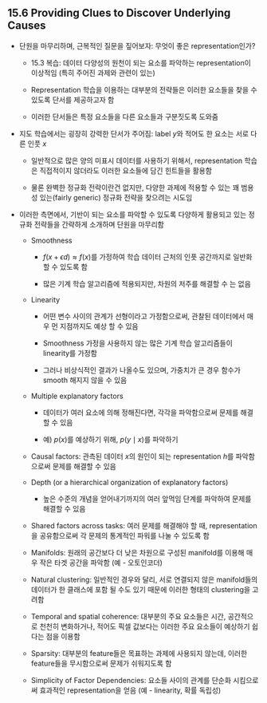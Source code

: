 ## 15.6 Providing Clues to Discover Underlying Causes

- 단원을 마무리하며, 근복적인 질문을 짚어보자: 무엇이 좋은 representation인가?

  - 15.3 복습: 데이터 다양성의 원천이 되는 요소를 파악하는 representation이 이상적임 (특히 주어진 과제와 관련이 있는)

  - Representation 학습을 이용하는 대부분의 전략들은 이러한 요소들을 찾을 수 있도록 단서를 제공하고자 함

  - 이러한 단서들은 특정 요소들을 다른 요소들과 구분짓도록 도와줌



- 지도 학습에서는 굉장히 강력한 단서가 주어짐: label $y$와 적어도 한 요소는 서로 다른 인풋 $x$

  - 일반적으로 많은 양의 미표시 데이터를 사용하기 위해서, representation 학습은 직접적이지 않더라도 이러한 요소들에 담긴 힌트들을 활용함

  - 물론 완벽한 정규화 전략이란건 없지만, 다양한 과제에 적용할 수 있는 꽤 범용성 있는(fairly generic) 정규화 전략을 찾으려는 시도임



- 이러한 측면에서, 기반이 되는 요소를 파악할 수 있도록 다양하게 활용되고 있는 정규화 전략들을 간략하게 소개하며 단원을 마무리함

  - Smoothness
  
    - $f(x+\epsilon d) \approx f(x)$를 가정하여 학습 데이터 근처의 인픗 공간까지로 일반화할 수 있도록 함

    - 많은 기계 학습 알고리즘에 적용되지만, 차원의 저주를 해결할 수 는 없음
    
    
  - Linearity
    
    - 어떤 변수 사이의 관계가 선형이라고 가정함으로써, 관찰된 데이터에서 매우 먼 지점까지도 예상 할 수 있음
    
    - Smoothness 가정을 사용하지 않는 많은 기계 학습 알고리즘들이 linearity를 가정함
    
    - 그러나 비상식적인 결과가 나올수도 있으며, 가중치가 큰 경우 함수가 smooth 해지지 않을 수 있음

    
  - Multiple explanatory factors
  
    - 데이터가 여러 요소에 의해 정해진다면, 각각을 파악함으로써 문제를 해결할 수 있음

    - 예) $p(x)$를 예상하기 위해, $p(y \mid x)$를 파악하기
    
    
  - Causal factors: 관측된 데이터 $x$의 원인이 되는 representation $h$를 파악함으로써 문제를 해결할 수 있음

    
  - Depth (or a hierarchical organization of explanatory factors)
    
    - 높은 수준의 개념을 얻어내기까지의 여러 앞먹임 단계를 파악하여 문제를 해결할 수 있음
     
    
  - Shared factors across tasks: 여러 문제를 해결해야 할 때, representation을 공유함으로써 각 문제의 통계적인 파워를 나눌 수 있도록 함
  
    
  - Manifolds: 원래의 공간보다 더 낮은 차원으로 구성된 manifold를 이용해 매우 작은 타겟 공간을 파악함 (예 - 오토인코더)


  - Natural clustering: 일반적인 경우와 달리, 서로 연결되지 않은 manifold들의 데이터가 한 클래스에 포함 될 수도 있기 때문에 이러한 형태의 clustering을 고려함
    
    
  - Temporal and spatial coherence: 대부분의 주요 요소들은 시간, 공간적으로 천천히 변화하거나, 적어도 픽셀 값보다는 이러한 주요 요소들이 예상하기 쉽다는 점을 이용함
    
    
  - Sparsity: 대부분의 feature들은 목표하는 과제에 사용되지 않는데, 이러한 feature들을 무시함으로써 문제가 쉬워지도록 함
   
    
  - Simplicity of Factor Dependencies: 요소들 사이의 관계를 단순화 시킴으로써 효과적인 representation을 얻음 (예 - linearity, 확률 독립성)
